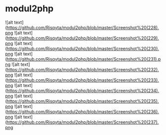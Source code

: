 # modul2php
![alt text](https://github.com/Risqyta/modul2php/blob/master/Screenshot%20(228).png
![alt text](https://github.com/Risqyta/modul2php/blob/master/Screenshot%20(229).png
![alt text](https://github.com/Risqyta/modul2php/blob/master/Screenshot%20(230).png
![alt text](https://github.com/Risqyta/modul2php/blob/master/Screenshot%20(231).png
![alt text](https://github.com/Risqyta/modul2php/blob/master/Screenshot%20(232).png
![alt text](https://github.com/Risqyta/modul2php/blob/master/Screenshot%20(233).png
![alt text](https://github.com/Risqyta/modul2php/blob/master/Screenshot%20(234).png
![alt text](https://github.com/Risqyta/modul2php/blob/master/Screenshot%20(235).png
![alt text](https://github.com/Risqyta/modul2php/blob/master/Screenshot%20(236).png
![alt text](https://github.com/Risqyta/modul2php/blob/master/Screenshot%20(237).png
